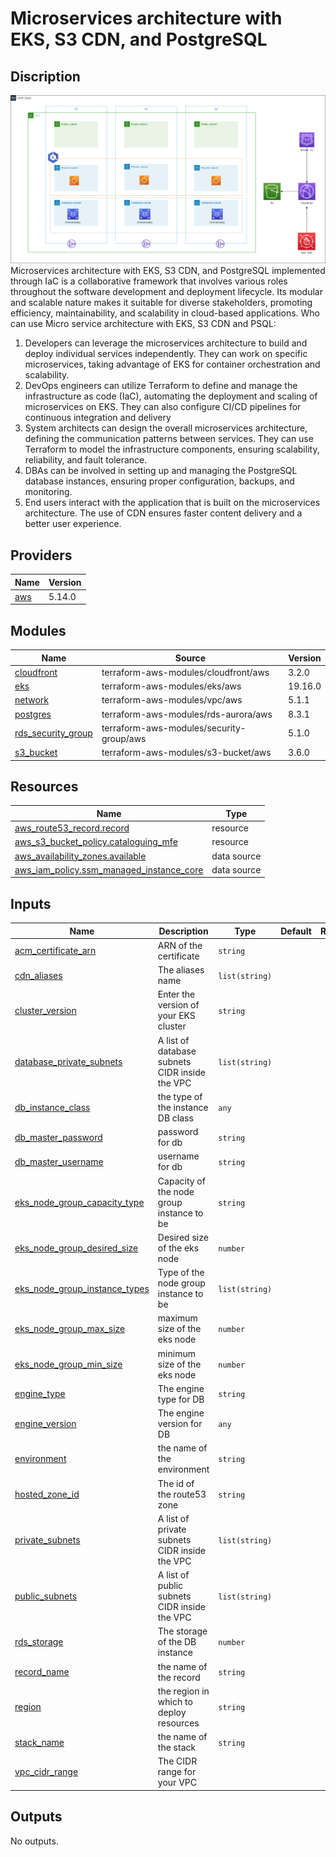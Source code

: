 <!-- BEGIN_TF_DOCS -->
# Microservices architecture with EKS, S3 CDN, and PostgreSQL

## Discription
![Image](./aws-eks-cdn.png)
Microservices architecture with EKS, S3 CDN, and PostgreSQL implemented through IaC is a collaborative framework that involves various roles throughout the software development and deployment lifecycle. Its modular and scalable nature makes it suitable for diverse stakeholders, promoting efficiency, maintainability, and scalability in cloud-based applications.
Who can use Micro service architecture with EKS, S3 CDN and PSQL:
1) Developers can leverage the microservices architecture to build and deploy individual services independently. They can work on specific microservices, taking advantage of EKS for container orchestration and scalability.
2) DevOps engineers can utilize Terraform to define and manage the infrastructure as code (IaC), automating the deployment and scaling of microservices on EKS. They can also configure CI/CD pipelines for continuous integration and delivery
3) System architects can design the overall microservices architecture, defining the communication patterns between services. They can use Terraform to model the infrastructure components, ensuring scalability, reliability, and fault tolerance.
4) DBAs can be involved in setting up and managing the PostgreSQL database instances, ensuring proper configuration, backups, and monitoring.
5) End users interact with the application that is built on the microservices architecture. The use of CDN ensures faster content delivery and a better user experience.

## Providers

| Name | Version |
|------|---------|
| <a name="provider_aws"></a> [aws](#provider\_aws) | 5.14.0 |

## Modules

| Name | Source | Version |
|------|--------|---------|
| <a name="module_cloudfront"></a> [cloudfront](#module\_cloudfront) | terraform-aws-modules/cloudfront/aws | 3.2.0 |
| <a name="module_eks"></a> [eks](#module\_eks) | terraform-aws-modules/eks/aws | 19.16.0 |
| <a name="module_network"></a> [network](#module\_network) | terraform-aws-modules/vpc/aws | 5.1.1 |
| <a name="module_postgres"></a> [postgres](#module\_postgres) | terraform-aws-modules/rds-aurora/aws | 8.3.1 |
| <a name="module_rds_security_group"></a> [rds\_security\_group](#module\_rds\_security\_group) | terraform-aws-modules/security-group/aws | 5.1.0 |
| <a name="module_s3_bucket"></a> [s3\_bucket](#module\_s3\_bucket) | terraform-aws-modules/s3-bucket/aws | 3.6.0 |

## Resources

| Name | Type |
|------|------|
| [aws_route53_record.record](https://registry.terraform.io/providers/hashicorp/aws/latest/docs/resources/route53_record) | resource |
| [aws_s3_bucket_policy.cataloguing_mfe](https://registry.terraform.io/providers/hashicorp/aws/latest/docs/resources/s3_bucket_policy) | resource |
| [aws_availability_zones.available](https://registry.terraform.io/providers/hashicorp/aws/latest/docs/data-sources/availability_zones) | data source |
| [aws_iam_policy.ssm_managed_instance_core](https://registry.terraform.io/providers/hashicorp/aws/latest/docs/data-sources/iam_policy) | data source |

## Inputs

| Name | Description | Type | Default | Required |
|------|-------------|------|---------|:--------:|
| <a name="input_acm_certificate_arn"></a> [acm\_certificate\_arn](#input\_acm\_certificate\_arn) | ARN of the certificate | `string` |  | no |
| <a name="input_cdn_aliases"></a> [cdn\_aliases](#input\_cdn\_aliases) | The aliases name | `list(string)` |  | no |
| <a name="input_cluster_version"></a> [cluster\_version](#input\_cluster\_version) | Enter the version of your EKS cluster | `string` |  | no |
| <a name="input_database_private_subnets"></a> [database\_private\_subnets](#input\_database\_private\_subnets) | A list of database subnets CIDR inside the VPC | `list(string)` || no |
| <a name="input_db_instance_class"></a> [db\_instance\_class](#input\_db\_instance\_class) | the type of the instance DB class | `any` | | no |
| <a name="input_db_master_password"></a> [db\_master\_password](#input\_db\_master\_password) | password for db | `string` |  | no |
| <a name="input_db_master_username"></a> [db\_master\_username](#input\_db\_master\_username) | username for db | `string` |  | no |
| <a name="input_eks_node_group_capacity_type"></a> [eks\_node\_group\_capacity\_type](#input\_eks\_node\_group\_capacity\_type) | Capacity of the node group instance to be | `string` |  | no |
| <a name="input_eks_node_group_desired_size"></a> [eks\_node\_group\_desired\_size](#input\_eks\_node\_group\_desired\_size) | Desired size of the eks node | `number` | | no |
| <a name="input_eks_node_group_instance_types"></a> [eks\_node\_group\_instance\_types](#input\_eks\_node\_group\_instance\_types) | Type of the node group instance to be | `list(string)` |  | no |
| <a name="input_eks_node_group_max_size"></a> [eks\_node\_group\_max\_size](#input\_eks\_node\_group\_max\_size) | maximum size of the eks node | `number` |  | no |
| <a name="input_eks_node_group_min_size"></a> [eks\_node\_group\_min\_size](#input\_eks\_node\_group\_min\_size) | minimum size of the eks node | `number` |  | no |
| <a name="input_engine_type"></a> [engine\_type](#input\_engine\_type) | The engine type for DB | `string` |  | no |
| <a name="input_engine_version"></a> [engine\_version](#input\_engine\_version) | The engine version for DB | `any` || no |
| <a name="input_environment"></a> [environment](#input\_environment) | the name of the environment | `string` |  | no |
| <a name="input_hosted_zone_id"></a> [hosted\_zone\_id](#input\_hosted\_zone\_id) | The id of the route53 zone | `string` | | no |
| <a name="input_private_subnets"></a> [private\_subnets](#input\_private\_subnets) | A list of private subnets CIDR inside the VPC | `list(string)` |  | no |
| <a name="input_public_subnets"></a> [public\_subnets](#input\_public\_subnets) | A list of public subnets CIDR inside the VPC | `list(string)` |  | no |
| <a name="input_rds_storage"></a> [rds\_storage](#input\_rds\_storage) | The storage of the DB instance | `number` | | no |
| <a name="input_record_name"></a> [record\_name](#input\_record\_name) | the name of the record | `string` |  | no |
| <a name="input_region"></a> [region](#input\_region) | the region in which to deploy resources | `string` |  | no |
| <a name="input_stack_name"></a> [stack\_name](#input\_stack\_name) | the name of the stack | `string` |  | no |
| <a name="input_vpc_cidr_range"></a> [vpc\_cidr\_range](#input\_vpc\_cidr\_range) | The CIDR range for your VPC |  |  | no |

## Outputs

No outputs.
<!-- END_TF_DOCS -->
